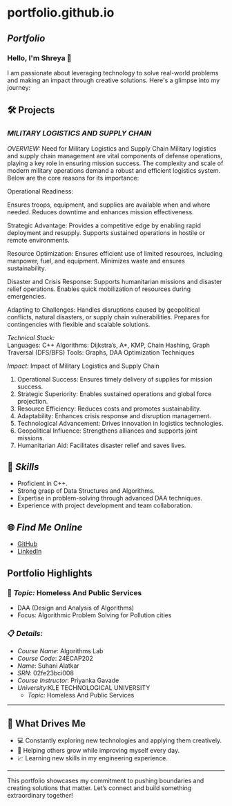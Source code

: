 # portfolio.github.io
## *Portfolio*

### Hello, I'm Shreya 👋

I am passionate about leveraging technology to solve real-world problems and making an impact through creative solutions. 
Here's a glimpse into my journey:  


## 🛠️ Projects

### *MILITARY LOGISTICS AND SUPPLY CHAIN*  

*OVERVIEW:* 
Need for Military Logistics and Supply Chain
Military logistics and supply chain management are vital components of defense operations, playing a key role in ensuring mission success. The complexity and scale of modern military operations demand a robust and efficient logistics system. Below are the core reasons for its importance:

Operational Readiness:

Ensures troops, equipment, and supplies are available when and where needed.
Reduces downtime and enhances mission effectiveness.

Strategic Advantage:
Provides a competitive edge by enabling rapid deployment and resupply.
Supports sustained operations in hostile or remote environments.

Resource Optimization:
Ensures efficient use of limited resources, including manpower, fuel, and equipment.
Minimizes waste and ensures sustainability.

Disaster and Crisis Response:
Supports humanitarian missions and disaster relief operations.
Enables quick mobilization of resources during emergencies.

Adapting to Challenges:
Handles disruptions caused by geopolitical conflicts, natural disasters, or supply chain vulnerabilities.
Prepares for contingencies with flexible and scalable solutions.

*Technical Stack:*  
Languages: C++
Algorithms: Dijkstra’s, A*, KMP, Chain Hashing, Graph Traversal (DFS/BFS)
Tools: Graphs, DAA Optimization Techniques

*Impact:* 
Impact of Military Logistics and Supply Chain
1. Operational Success: Ensures timely delivery of supplies for mission success.
2. Strategic Superiority: Enables sustained operations and global force projection.
3. Resource Efficiency: Reduces costs and promotes sustainability.
4. Adaptability: Enhances crisis response and disruption management.
5. Technological Advancement: Drives innovation in logistics technologies.
6. Geopolitical Influence: Strengthens alliances and supports joint missions.
7. Humanitarian Aid: Facilitates disaster relief and saves lives.






## 🚀 *Skills*  

- Proficient in C++. 
- Strong grasp of Data Structures and Algorithms.  
- Expertise in problem-solving through advanced DAA techniques.  
- Experience with project development and team collaboration.  


## 🌐 *Find Me Online*

- [GitHub](https://github.com/Nownev/portfolio.github.io/edit/main/README.md)
- [LinkedIn](https://www.linkedin.com/in/suhani-alatkar-161a57344/)

## Portfolio Highlights

### 🎯 *Topic:* Homeless And Public Services

- DAA (Design and Analysis of Algorithms)  
- Focus: Algorithmic Problem Solving for Pollution cities  

### 📋 *Details:*

- *Course Name*: Algorithms Lab 
- *Course Code*: 24ECAP202  
- *Name*: Suhani Alatkar
- *SRN*: 02fe23bci008
- *Course Instructor*: Priyanka Gavade  
- *University*:KLE TECHNOLOGICAL UNIVERSITY
  - *Topic:* Homeless And Public Services
---

## 🎨 What Drives Me  
- 💻 Constantly exploring new technologies and applying them creatively.
- 🤝 Helping others grow while improving myself every day.  
- 📈 Learning new skills in my engineering experience.  

---

This portfolio showcases my commitment to pushing boundaries and creating solutions that matter. 
Let’s connect and build something extraordinary together!
